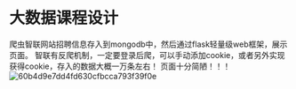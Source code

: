 # 大数据课程设计
爬虫智联网站招聘信息存入到mongodb中，然后通过flask轻量级web框架，展示页面。
智联有反爬机制，一定要登录后爬，可以手动添加cookie，或者另外实现获得cookie，存入的数据大概一万条左右！
页面十分简陋！！！
![60b4d9e7dd4fd630cfbcca793f39f0e](https://github.com/dreamcanberealized/zhaoping/assets/73049070/9b152194-95f2-47b0-9f41-caddb9f8c03e)
